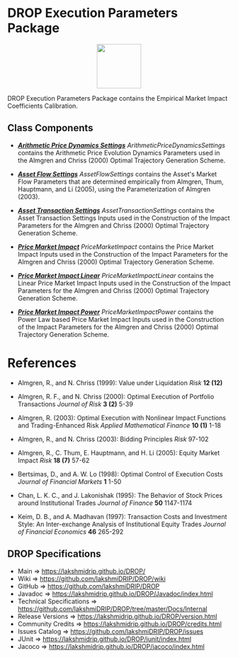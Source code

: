 # DROP Execution Parameters Package

<p align="center"><img src="https://github.com/lakshmiDRIP/DROP/blob/master/DRIP_Logo.gif?raw=true" width="100"></p>

DROP Execution Parameters Package contains the Empirical Market Impact Coefficients Calibration.

## Class Components

 * [***Arithmetic Price Dynamics Settings***](https://github.com/lakshmiDRIP/DROP/tree/master/src/main/java/org/drip/execution/parameters/ArithmeticPriceDynamicsSettings.java)
 <i>ArithmeticPriceDynamicsSettings</i> contains the Arithmetic Price Evolution Dynamics Parameters used in
 the Almgren and Chriss (2000) Optimal Trajectory Generation Scheme.

 * [***Asset Flow Settings***](https://github.com/lakshmiDRIP/DROP/tree/master/src/main/java/org/drip/execution/parameters/AssetFlowSettings.java)
 <i>AssetFlowSettings</i> contains the Asset's Market Flow Parameters that are determined empirically from
 Almgren, Thum, Hauptmann, and Li (2005), using the Parameterization of Almgren (2003).

 * [***Asset Transaction Settings***](https://github.com/lakshmiDRIP/DROP/tree/master/src/main/java/org/drip/execution/parameters/AssetTransactionSettings.java)
 <i>AssetTransactionSettings</i> contains the Asset Transaction Settings Inputs used in the Construction of
 the Impact Parameters for the Almgren and Chriss (2000) Optimal Trajectory Generation Scheme.

 * [***Price Market Impact***](https://github.com/lakshmiDRIP/DROP/tree/master/src/main/java/org/drip/execution/parameters/PriceMarketImpact.java)
 <i>PriceMarketImpact</i> contains the Price Market Impact Inputs used in the Construction of the Impact
 Parameters for the Almgren and Chriss (2000) Optimal Trajectory Generation Scheme.

 * [***Price Market Impact Linear***](https://github.com/lakshmiDRIP/DROP/tree/master/src/main/java/org/drip/execution/parameters/PriceMarketImpactLinear.java)
 <i>PriceMarketImpactLinear</i> contains the Linear Price Market Impact Inputs used in the Construction of
 the Impact Parameters for the Almgren and Chriss (2000) Optimal Trajectory Generation Scheme.

 * [***Price Market Impact Power***](https://github.com/lakshmiDRIP/DROP/tree/master/src/main/java/org/drip/execution/parameters/PriceMarketImpactPower.java)
 <i>PriceMarketImpactPower</i> contains the Power Law based Price Market Impact Inputs used in the
 Construction of the Impact Parameters for the Almgren and Chriss (2000) Optimal Trajectory Generation
 Scheme.


# References

 * Almgren, R., and N. Chriss (1999): Value under Liquidation <i>Risk</i> <b>12 (12)</b>

 * Almgren, R. F., and N. Chriss (2000): Optimal Execution of Portfolio Transactions <i>Journal of Risk</i>
 	<b>3 (2)</b> 5-39

 * Almgren, R. (2003): Optimal Execution with Nonlinear Impact Functions and Trading-Enhanced Risk <i>Applied
 	Mathematical Finance</i> <b>10 (1)</b> 1-18

 * Almgren, R., and N. Chriss (2003): Bidding Principles <i>Risk</i> 97-102

 * Almgren, R., C. Thum, E. Hauptmann, and H. Li (2005): Equity Market Impact <i>Risk</i> <b>18 (7)</b> 57-62

 * Bertsimas, D., and A. W. Lo (1998): Optimal Control of Execution Costs <i>Journal of Financial Markets</i>
 	<b>1</b> 1-50

 * Chan, L. K. C., and J. Lakonishak (1995): The Behavior of Stock Prices around Institutional Trades
 	<i>Journal of Finance</i> <b>50</b> 1147-1174

 * Keim, D. B., and A. Madhavan (1997): Transaction Costs and Investment Style: An Inter-exchange Analysis of
 	Institutional Equity Trades <i>Journal of Financial Economics</i> <b>46</b> 265-292


## DROP Specifications

 * Main                     => https://lakshmidrip.github.io/DROP/
 * Wiki                     => https://github.com/lakshmiDRIP/DROP/wiki
 * GitHub                   => https://github.com/lakshmiDRIP/DROP
 * Javadoc                  => https://lakshmidrip.github.io/DROP/Javadoc/index.html
 * Technical Specifications => https://github.com/lakshmiDRIP/DROP/tree/master/Docs/Internal
 * Release Versions         => https://lakshmidrip.github.io/DROP/version.html
 * Community Credits        => https://lakshmidrip.github.io/DROP/credits.html
 * Issues Catalog           => https://github.com/lakshmiDRIP/DROP/issues
 * JUnit                    => https://lakshmidrip.github.io/DROP/junit/index.html
 * Jacoco                   => https://lakshmidrip.github.io/DROP/jacoco/index.html

